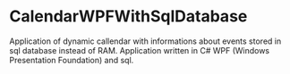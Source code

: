 # CalendarWPFWithSqlDatabase
 Application of dynamic callendar with informations about events stored in sql database instead of RAM. Application written in C# WPF (Windows Presentation Foundation) and sql.
